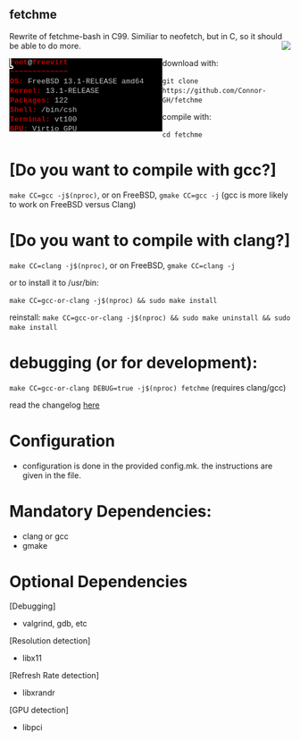 ## fetchme
Rewrite of fetchme-bash in C99. Similiar to neofetch, but in C, so it should be able to do more.
<img src="https://user-images.githubusercontent.com/72793802/177895040-738fffa7-4ce1-4a70-b3e1-e6413702f2b6.png" align="right">

<img src="freebsd_fetchme.png" align="left">
download with:

``git clone https://github.com/Connor-GH/fetchme``

compile with:

``cd fetchme``

# [Do you want to compile with gcc?]

``make CC=gcc -j$(nproc)``, or on FreeBSD, ``gmake CC=gcc -j`` (gcc is more likely to work on FreeBSD versus Clang)

# [Do you want to compile with clang?]

``make CC=clang -j$(nproc)``, or on FreeBSD, ``gmake CC=clang -j``

or to install it to /usr/bin:

``make CC=gcc-or-clang -j$(nproc) && sudo make install``

reinstall:
``make CC=gcc-or-clang -j$(nproc) && sudo make uninstall && sudo make install``

# debugging (or for development):

``make CC=gcc-or-clang DEBUG=true -j$(nproc) fetchme`` (requires clang/gcc)


read the changelog
<a href="docs/CHANGELOG.md">here</a>

# Configuration
- configuration is done in the provided config.mk. the instructions are given in the file.

# Mandatory Dependencies:
- clang or gcc
- gmake

# Optional Dependencies

[Debugging] 
- valgrind, gdb, etc

[Resolution detection]
- libx11

[Refresh Rate detection]
- libxrandr

[GPU detection]
- libpci
